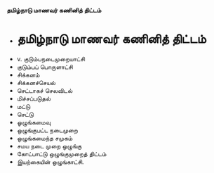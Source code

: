 **தமிழ்நாடு மாணவர் கணினித் திட்டம்**
- # தமிழ்நாடு மாணவர் கணினித் திட்டம்
- v. குடும்பநடைமுறையாட்சி
- குடும்பப் பொருளாட்சி
- சிக்கனம்
- சிக்கனச்செயல்
- செட்டாகச் செலவிடல்
- மிச்சப்படுதல்
- மட்டு
- செட்டு
- ஓழுங்கமைவு
- ஒழுங்குபட்ட நடைமுறை
- ஒழுங்கமைந்த சமுகம்
- சமய நடை முறை ஒழுங்கு
- கோட்பாட்டு ஒழுங்குமுறைத் திட்டம்
- இயற்கையின் ஒழுங்காட்சி.

